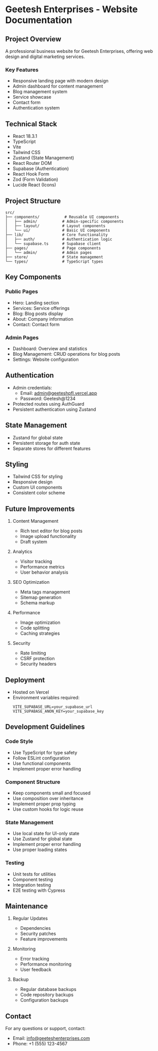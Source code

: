 # Geetesh Enterprises - Website Documentation

## Project Overview
A professional business website for Geetesh Enterprises, offering web design and digital marketing services.

### Key Features
- Responsive landing page with modern design
- Admin dashboard for content management
- Blog management system
- Service showcase
- Contact form
- Authentication system

## Technical Stack
- React 18.3.1
- TypeScript
- Vite
- Tailwind CSS
- Zustand (State Management)
- React Router DOM
- Supabase (Authentication)
- React Hook Form
- Zod (Form Validation)
- Lucide React (Icons)

## Project Structure
```
src/
├── components/           # Reusable UI components
│   ├── admin/           # Admin-specific components
│   ├── layout/          # Layout components
│   └── ui/              # Basic UI components
├── lib/                 # Core functionality
│   ├── auth/            # Authentication logic
│   └── supabase.ts      # Supabase client
├── pages/               # Page components
│   └── admin/           # Admin pages
├── store/               # State management
└── types/               # TypeScript types
```

## Key Components

### Public Pages
- Hero: Landing section
- Services: Service offerings
- Blog: Blog posts display
- About: Company information
- Contact: Contact form

### Admin Pages
- Dashboard: Overview and statistics
- Blog Management: CRUD operations for blog posts
- Settings: Website configuration

## Authentication
- Admin credentials:
  - Email: admin@geeteshpfl.vercel.app
  - Password: Geetesh@1234
- Protected routes using AuthGuard
- Persistent authentication using Zustand

## State Management
- Zustand for global state
- Persistent storage for auth state
- Separate stores for different features

## Styling
- Tailwind CSS for styling
- Responsive design
- Custom UI components
- Consistent color scheme

## Future Improvements
1. Content Management
   - Rich text editor for blog posts
   - Image upload functionality
   - Draft system

2. Analytics
   - Visitor tracking
   - Performance metrics
   - User behavior analysis

3. SEO Optimization
   - Meta tags management
   - Sitemap generation
   - Schema markup

4. Performance
   - Image optimization
   - Code splitting
   - Caching strategies

5. Security
   - Rate limiting
   - CSRF protection
   - Security headers

## Deployment
- Hosted on Vercel
- Environment variables required:
  ```
  VITE_SUPABASE_URL=your_supabase_url
  VITE_SUPABASE_ANON_KEY=your_supabase_key
  ```

## Development Guidelines

### Code Style
- Use TypeScript for type safety
- Follow ESLint configuration
- Use functional components
- Implement proper error handling

### Component Structure
- Keep components small and focused
- Use composition over inheritance
- Implement proper prop typing
- Use custom hooks for logic reuse

### State Management
- Use local state for UI-only state
- Use Zustand for global state
- Implement proper error handling
- Use proper loading states

### Testing
- Unit tests for utilities
- Component testing
- Integration testing
- E2E testing with Cypress

## Maintenance
1. Regular Updates
   - Dependencies
   - Security patches
   - Feature improvements

2. Monitoring
   - Error tracking
   - Performance monitoring
   - User feedback

3. Backup
   - Regular database backups
   - Code repository backups
   - Configuration backups

## Contact
For any questions or support, contact:
- Email: info@geeteshenterprises.com
- Phone: +1 (555) 123-4567